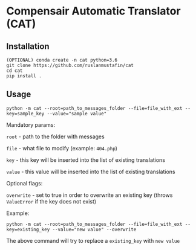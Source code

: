 # Compensair Automatic Translator (CAT)

## Installation

```
(OPTIONAL) conda create -n cat python=3.6
git clone https://github.com/ruslanmustafin/cat
cd cat
pip install .
```

## Usage

```
python -m cat --root=path_to_messages_folder --file=file_with_ext --key=sample_key --value="sample value"
```

Mandatory params:

`root` - path to the folder with messages

`file` - what file to modify (example: `404.php`)

`key` - this key will be inserted into the list of existing translations

`value` - this value will be inserted into the list of existing translations

Optional flags:

`overwrite` - set to true in order to overwrite an existing key (throws `ValueError` if the key does not exist) 

Example:
```
python -m cat --root=path_to_messages_folder --file=file_with_ext --key=existing_key --value="new value" --overwrite
```
The above command will try to replace a `existing_key` with `new value`
